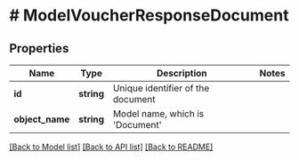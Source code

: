 # # ModelVoucherResponseDocument

## Properties

Name | Type | Description | Notes
------------ | ------------- | ------------- | -------------
**id** | **string** | Unique identifier of the document |
**object_name** | **string** | Model name, which is &#39;Document&#39; |

[[Back to Model list]](../../README.md#models) [[Back to API list]](../../README.md#endpoints) [[Back to README]](../../README.md)
